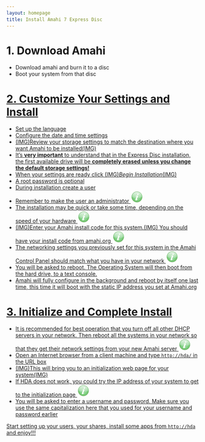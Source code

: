 ```yaml
---
layout: homepage
title: Install Amahi 7 Express Disc
---
```

# 1. Download Amahi
* Download amahi and burn it to a disc
* Boot your system from that disc
<a href="static/images/amahi-7-express/00-boot.png" class="fancybox centered" title="Boot Amahi from the Disc">

# 2. Customize Your Settings and Install
* Set up the language
* Configure the date and time settings
* (IMG)Review your storage settings to match the destination where you want Amahi to be installed(IMG)
* It’s **very important** to understand that in the Express Disc installation, the first available drive will be **completely erased unless you change the default storage settings!**
* When your settings are ready click (IMG)_Begin Installation_(IMG)
* A root password is optional
* During installation create a user 
* Remember to make the user an administrator ![](static/images/tip.png)
* The installation may be quick or take some time, depending on the speed of your hardware ![](static/images/tip.png)
* (IMG)Enter your Amahi install code for this system.(IMG) You should have your install code from amahi.org ![](static/images/tip.png)
* The networking settings you previously set for this system in the Amahi Control Panel should match what you have in your network ![](static/images/tip.png)
* You will be asked to reboot. The Operating System will then boot from the hard drive, to a text console.
* Amahi will fully configure in the background and reboot by itself one last time, this time it will boot with the static IP address you set at Amahi.org

# 3. Initialize and Complete Install
* It is recommended for best operation that you turn off all other DHCP servers in your network. Then reboot all the systems in your network so that they get their network settings from your new Amahi server ![](static/images/tip.png)
* Open an Internet browser from a client machine and type `http://hda/` in the URL box
* (IMG)This will bring you to an initialization web page for your system(IMG)
* If HDA does not work, you could try the IP address of your system to get to the initialization page ![](static/images/tip.png)
* You will be asked to enter a username and password. Make sure you use the same capitalization here that you used for your username and password earlier

Start setting up your users, your shares, install some apps from `http://hda` and enjoy!!!
